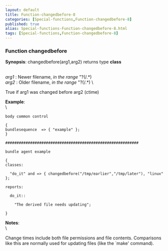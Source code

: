 ```yaml
---
layout: default
title: Function-changedbefore-8
categories: [Special-functions,Function-changedbefore-8]
published: true
alias: Special-functions-Function-changedbefore-8.html
tags: [Special-functions,Function-changedbefore-8]
---
```


### Function changedbefore

**Synopsis**: changedbefore(arg1,arg2) returns type **class**

\
 *arg1* : Newer filename, *in the range* "?(/.\*) \
 *arg2* : Older filename, *in the range* "?(/.\*) \

True if arg1 was changed before arg2 (ctime)

**Example**:\
 \

~~~~ {.verbatim}
body common control

{
bundlesequence  => { "example" };
}

###########################################################

bundle agent example

{     
classes:

  "do_it" and => { changedbefore("/tmp/earlier","/tmp/later"), "linux" }; 

reports:

  do_it::

    "The derived file needs updating";

}
~~~~

**Notes**:\
 \

Change times include both file permissions and file contents.
Comparisons like this are normally used for updating files (like the
\`make' command).
